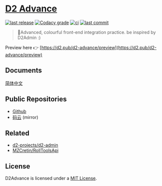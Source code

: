 # [D2 Advance](https://github.com/d2-projects/d2-advance)

[![last release](https://img.shields.io/github/v/release/d2-projects/d2-advance?style=flat-square)](https://github.com/d2-projects/d2-advance/releases)
[![Codacy grade](https://img.shields.io/codacy/grade/6d94e3a406574c3cbef6e7157ccd21a2?logo=codacy&style=flat-square)](https://app.codacy.com/gh/d2-projects/d2-advance/dashboard)
[![ci](https://img.shields.io/github/workflow/status/d2-projects/d2-advance/Release%20pipeline?logo=github&style=flat-square)](https://github.com/d2-projects/d2-advance/actions)
[![last commit](https://img.shields.io/github/last-commit/d2-projects/d2-advance?logo=git&logoColor=white&style=flat-square)](https://github.com/d2-projects/d2-advance/commits/master)

> 🧗Advanced, colourful front-end integration practice. be inspired by D2Admin :)

Preview here 👉 [https://d2.pub/d2-advance/preview](https://d2.pub/d2-advance/preview)

## Documents

[简体中文](docs/zh/README.md)

## Public Repositories

*   [Github](https://gitee.com/d2-projects/d2-advance)
*   [码云](https://gitee.com/d2-projects/d2-advance) (mirror)

## Related

*   [d2-projects/d2-admin](https://github.com/d2-projects/d2-admin)
*   [MZCretin/RollToolsApi](https://github.com/MZCretin/RollToolsApi)

## License

D2Advance is licensed under a [MIT License](./LICENSE).

